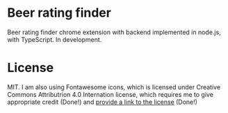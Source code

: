# Beer rating finder

Beer rating finder chrome extension with backend implemented in node.js, with TypeScript. In development.

# License

MIT. I am also using Fontawesome icons, which is licensed under Creative Commons Attributrion 4.0 Internation license, which requires me to give appropriate credit (Done!) and [provide a link to the license](https://fontawesome.com/license) (Done!)
